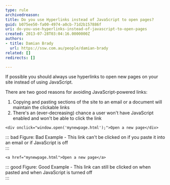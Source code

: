 ```yaml
---
type: rule
archivedreason: 
title: Do you use Hyperlinks instead of JavaScript to open pages?
guid: b075ee50-fa00-4974-a0cb-71d2b157886f
uri: do-you-use-hyperlinks-instead-of-javascript-to-open-pages
created: 2013-07-28T03:04:16.0000000Z
authors:
- title: Damian Brady
  url: https://ssw.com.au/people/damian-brady
related: []
redirects: []

---
```


If possible you should always use hyperlinks to open new pages on your site instead of using JavaScript.

<!--endintro-->

There are two good reasons for avoiding JavaScript-powered links:

1. Copying and pasting sections of the site to an email or a document will maintain the clickable links
2. There's an (ever-decreasing) chance a user won't have JavaScript enabled and won't be able to click the link





```
<div onclick="window.open('mynewpage.html');">Open a new page</div>
```




::: bad
Figure: Bad Example - This link can't be clicked on if you paste it into an email or if JavaScript is off  
:::





```
<a href="mynewpage.html">Open a new page</a>
```





::: good
Figure: Good Example - This link can still be clicked on when pasted and when JavaScript is turned off  
:::
